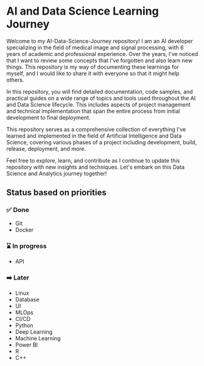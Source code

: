 # AI and Data Science Learning Journey

Welcome to my AI-Data-Science-Journey repository! I am an AI developer specializing in the field of medical image and signal processing, with 6 years of academic and professional experience. Over the years, I've noticed that I want to review some concepts that I've forgotten and also learn new things. This repository is my way of documenting these learnings for myself, and I would like to share it with everyone so that it might help others.

In this repository, you will find detailed documentation, code samples, and practical guides on a wide range of topics and tools used throughout the AI and Data Science lifecycle. This includes aspects of project management and technical implementation that span the entire process from initial development to final deployment.

This repository serves as a comprehensive collection of everything I've learned and implemented in the field of Artificial Intelligence and Data Science, covering various phases of a project including development, build, release, deployment, and more.

Feel free to explore, learn, and contribute as I continue to update this repository with new insights and techniques. Let's embark on this Data Science and Analytics journey together!


## Status based on priorities

### ✅ Done

* Git
* Docker

### ⌛ In progress

* API

### ➡️ Later

* Linux
* Database
* UI
* MLOps
* CI/CD
* Python
* Deep Learning
* Machine Learning
* Power BI
* R
* C++
